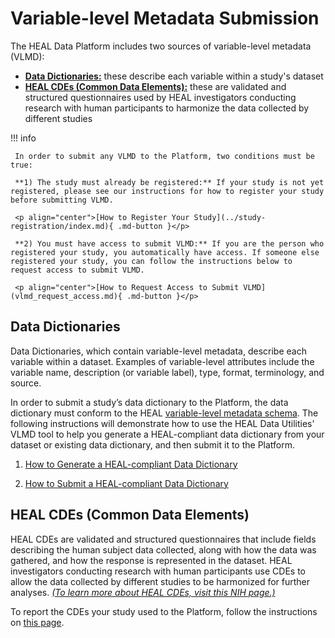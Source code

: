 # Variable-level Metadata Submission  

The HEAL Data Platform includes two sources of variable-level metadata (VLMD):

* [**Data Dictionaries:**](#data-dictionaries) these describe each variable within a study's dataset
* [**HEAL CDEs (Common Data Elements):**](#heal-cdes-common-data-elements) these are validated and structured questionnaires used by HEAL investigators conducting research with human participants to harmonize the data collected by different studies

!!! info 

     In order to submit any VLMD to the Platform, two conditions must be true:
     
     **1) The study must already be registered:** If your study is not yet registered, please see our instructions for how to register your study before submitting VLMD. 
     
     <p align="center">[How to Register Your Study](../study-registration/index.md){ .md-button }</p>

     **2) You must have access to submit VLMD:** If you are the person who registered your study, you automatically have access. If someone else registered your study, you can follow the instructions below to request access to submit VLMD. 

     <p align="center">[How to Request Access to Submit VLMD](vlmd_request_access.md){ .md-button }</p>

## Data Dictionaries

Data Dictionaries, which contain variable-level metadata, describe each variable within a dataset. Examples of variable-level attributes include the variable name, description (or variable label), type, format, terminology, and source.

In order to submit a study’s data dictionary to the Platform, the data dictionary must conform to the HEAL [variable-level metadata schema](https://github.com/HEAL/heal-metadata-schemas/tree/main/variable-level-metadata-schema). The following instructions will demonstrate how to use the HEAL Data Utilities' VLMD tool to help you generate a HEAL-compliant data dictionary from your dataset or existing data dictionary, and then submit it to the Platform.

1. [How to Generate a HEAL-compliant Data Dictionary](vlmd_healdata_utils.md)

2. [How to Submit a HEAL-compliant Data Dictionary](vlmd_submission.md)

## HEAL CDEs (Common Data Elements)

HEAL CDEs are validated and structured questionnaires that include fields describing the human subject data collected, along with how the data was gathered, and how the response is represented in the dataset. HEAL investigators conducting research with human participants use CDEs to allow the data collected by different studies to be harmonized for further analyses. [*(To learn more about HEAL CDEs, visit this NIH page.)*](https://heal.nih.gov/data/common-data-elements)

To report the CDEs your study used to the Platform, follow the instructions on [this page](vlmd_submit_CDE.md).  
